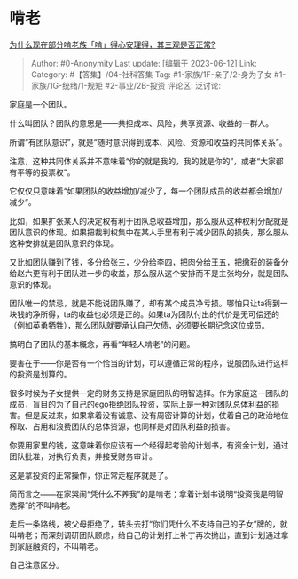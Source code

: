 # 啃老
[为什么现在部分啃老族「啃」得心安理得，其三观是否正常?](https://www.zhihu.com/question/23069403/answer/3069568910)

> Author: #0-Anonymity
> Last update: [编辑于 2023-06-12]
> Link:
> Category: #【答集】/04-社科答集
> Tag: #1-家族/1F-亲子/2-身为子女 #1-家族/1G-统绪/1-规矩 #2-事业/2B-投资
> 评论区:
> 泛讨论:

家庭是一个团队。

什么叫团队？团队的意思是——共担成本、风险，共享资源、收益的一群人。

所谓“有团队意识”，就是“随时意识得到成本、风险、资源和收益的共同体关系”。

注意，这种共同体关系并不意味着“你的就是我的，我的就是你的”，或者“大家都有平等的投票权”。

它仅仅只意味着“如果团队的收益增加/减少了，每一个团队成员的收益都会增加/减少”。

比如，如果扩张某人的决定权有利于团队总收益增加，那么服从这种权利分配就是团队意识的体现。如果把裁判权集中在某人手里有利于减少团队的损失，那么服从这种安排就是团队意识的体现。

又比如团队赚到了钱，多分给张三，少分给李四，把肉分给王五，把缴获的装备分给赵六更有利于团队进一步的收益，那么服从这个安排而不是主张均分，就是团队意识的体现。

团队唯一的禁忌，就是不能说团队赚了，却有某个成员净亏损。哪怕只让ta得到一块钱的净所得，ta的收益也必须是正的。如果ta为团队付出的代价是无可偿还的（例如英勇牺牲），那么团队就要承认自己欠债，必须要长期纪念这位成员。

搞明白了团队的基本概念，再看“年轻人啃老”的问题。

要害在于——你是否有一个恰当的计划，可以遵循正常的程序，说服团队进行这样的投资是划算的。

很多时候为子女提供一定的财务支持是家庭团队的明智选择。作为家庭这一团队的成员，盲目的为了自己的ego拒绝团队投资，实际上是一种对团队总体利益的损害。但是反过来，如果拿着没有诚意、没有周密计算的计划，仗着自己的政治地位榨取、占用和浪费团队的总体资源，也同样是对团队利益的损害。

你要用家里的钱，这意味着你应该有一个经得起考验的计划书，有资金计划，通过团队批准，对执行负责，并接受财务审计。

这是拿投资的正常操作，你正常走程序就是了。

简而言之——在家哭闹“凭什么不养我”的是啃老；拿着计划书说明“投资我是明智选择”的不叫啃老。

走后一条路线，被父母拒绝了，转头去打“你们凭什么不支持自己的子女”牌的，就叫啃老；而深刻调研团队顾虑，给自己的计划打上补丁再次抛出，直到计划通过拿到家庭融资的，不叫啃老。

自己注意区分。
